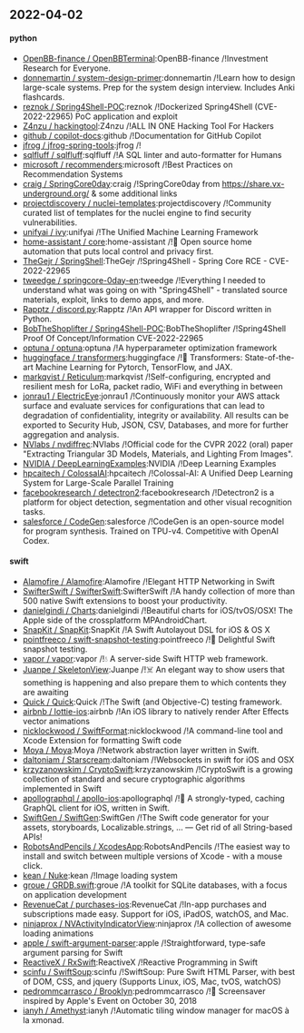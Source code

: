 ## 2022-04-02

#### python
* [OpenBB-finance / OpenBBTerminal](https://github.com/OpenBB-finance/OpenBBTerminal):OpenBB-finance /!Investment Research for Everyone.
* [donnemartin / system-design-primer](https://github.com/donnemartin/system-design-primer):donnemartin /!Learn how to design large-scale systems. Prep for the system design interview. Includes Anki flashcards.
* [reznok / Spring4Shell-POC](https://github.com/reznok/Spring4Shell-POC):reznok /!Dockerized Spring4Shell (CVE-2022-22965) PoC application and exploit
* [Z4nzu / hackingtool](https://github.com/Z4nzu/hackingtool):Z4nzu /!ALL IN ONE Hacking Tool For Hackers
* [github / copilot-docs](https://github.com/github/copilot-docs):github /!Documentation for GitHub Copilot
* [jfrog / jfrog-spring-tools](https://github.com/jfrog/jfrog-spring-tools):jfrog /!
* [sqlfluff / sqlfluff](https://github.com/sqlfluff/sqlfluff):sqlfluff /!A SQL linter and auto-formatter for Humans
* [microsoft / recommenders](https://github.com/microsoft/recommenders):microsoft /!Best Practices on Recommendation Systems
* [craig / SpringCore0day](https://github.com/craig/SpringCore0day):craig /!SpringCore0day from https://share.vx-underground.org/ & some additional links
* [projectdiscovery / nuclei-templates](https://github.com/projectdiscovery/nuclei-templates):projectdiscovery /!Community curated list of templates for the nuclei engine to find security vulnerabilities.
* [unifyai / ivy](https://github.com/unifyai/ivy):unifyai /!The Unified Machine Learning Framework
* [home-assistant / core](https://github.com/home-assistant/core):home-assistant /!🏡
Open source home automation that puts local control and privacy first.
* [TheGejr / SpringShell](https://github.com/TheGejr/SpringShell):TheGejr /!Spring4Shell - Spring Core RCE - CVE-2022-22965
* [tweedge / springcore-0day-en](https://github.com/tweedge/springcore-0day-en):tweedge /!Everything I needed to understand what was going on with "Spring4Shell" - translated source materials, exploit, links to demo apps, and more.
* [Rapptz / discord.py](https://github.com/Rapptz/discord.py):Rapptz /!An API wrapper for Discord written in Python.
* [BobTheShoplifter / Spring4Shell-POC](https://github.com/BobTheShoplifter/Spring4Shell-POC):BobTheShoplifter /!Spring4Shell Proof Of Concept/Information CVE-2022-22965
* [optuna / optuna](https://github.com/optuna/optuna):optuna /!A hyperparameter optimization framework
* [huggingface / transformers](https://github.com/huggingface/transformers):huggingface /!🤗
Transformers: State-of-the-art Machine Learning for Pytorch, TensorFlow, and JAX.
* [markqvist / Reticulum](https://github.com/markqvist/Reticulum):markqvist /!Self-configuring, encrypted and resilient mesh for LoRa, packet radio, WiFi and everything in between
* [jonrau1 / ElectricEye](https://github.com/jonrau1/ElectricEye):jonrau1 /!Continuously monitor your AWS attack surface and evaluate services for configurations that can lead to degradation of confidentiality, integrity or availability. All results can be exported to Security Hub, JSON, CSV, Databases, and more for further aggregation and analysis.
* [NVlabs / nvdiffrec](https://github.com/NVlabs/nvdiffrec):NVlabs /!Official code for the CVPR 2022 (oral) paper "Extracting Triangular 3D Models, Materials, and Lighting From Images".
* [NVIDIA / DeepLearningExamples](https://github.com/NVIDIA/DeepLearningExamples):NVIDIA /!Deep Learning Examples
* [hpcaitech / ColossalAI](https://github.com/hpcaitech/ColossalAI):hpcaitech /!Colossal-AI: A Unified Deep Learning System for Large-Scale Parallel Training
* [facebookresearch / detectron2](https://github.com/facebookresearch/detectron2):facebookresearch /!Detectron2 is a platform for object detection, segmentation and other visual recognition tasks.
* [salesforce / CodeGen](https://github.com/salesforce/CodeGen):salesforce /!CodeGen is an open-source model for program synthesis. Trained on TPU-v4. Competitive with OpenAI Codex.

#### swift
* [Alamofire / Alamofire](https://github.com/Alamofire/Alamofire):Alamofire /!Elegant HTTP Networking in Swift
* [SwifterSwift / SwifterSwift](https://github.com/SwifterSwift/SwifterSwift):SwifterSwift /!A handy collection of more than 500 native Swift extensions to boost your productivity.
* [danielgindi / Charts](https://github.com/danielgindi/Charts):danielgindi /!Beautiful charts for iOS/tvOS/OSX! The Apple side of the crossplatform MPAndroidChart.
* [SnapKit / SnapKit](https://github.com/SnapKit/SnapKit):SnapKit /!A Swift Autolayout DSL for iOS & OS X
* [pointfreeco / swift-snapshot-testing](https://github.com/pointfreeco/swift-snapshot-testing):pointfreeco /!📸
Delightful Swift snapshot testing.
* [vapor / vapor](https://github.com/vapor/vapor):vapor /!💧
A server-side Swift HTTP web framework.
* [Juanpe / SkeletonView](https://github.com/Juanpe/SkeletonView):Juanpe /!☠️
An elegant way to show users that something is happening and also prepare them to which contents they are awaiting
* [Quick / Quick](https://github.com/Quick/Quick):Quick /!The Swift (and Objective-C) testing framework.
* [airbnb / lottie-ios](https://github.com/airbnb/lottie-ios):airbnb /!An iOS library to natively render After Effects vector animations
* [nicklockwood / SwiftFormat](https://github.com/nicklockwood/SwiftFormat):nicklockwood /!A command-line tool and Xcode Extension for formatting Swift code
* [Moya / Moya](https://github.com/Moya/Moya):Moya /!Network abstraction layer written in Swift.
* [daltoniam / Starscream](https://github.com/daltoniam/Starscream):daltoniam /!Websockets in swift for iOS and OSX
* [krzyzanowskim / CryptoSwift](https://github.com/krzyzanowskim/CryptoSwift):krzyzanowskim /!CryptoSwift is a growing collection of standard and secure cryptographic algorithms implemented in Swift
* [apollographql / apollo-ios](https://github.com/apollographql/apollo-ios):apollographql /!📱
A strongly-typed, caching GraphQL client for iOS, written in Swift.
* [SwiftGen / SwiftGen](https://github.com/SwiftGen/SwiftGen):SwiftGen /!The Swift code generator for your assets, storyboards, Localizable.strings, … — Get rid of all String-based APIs!
* [RobotsAndPencils / XcodesApp](https://github.com/RobotsAndPencils/XcodesApp):RobotsAndPencils /!The easiest way to install and switch between multiple versions of Xcode - with a mouse click.
* [kean / Nuke](https://github.com/kean/Nuke):kean /!Image loading system
* [groue / GRDB.swift](https://github.com/groue/GRDB.swift):groue /!A toolkit for SQLite databases, with a focus on application development
* [RevenueCat / purchases-ios](https://github.com/RevenueCat/purchases-ios):RevenueCat /!In-app purchases and subscriptions made easy. Support for iOS, iPadOS, watchOS, and Mac.
* [ninjaprox / NVActivityIndicatorView](https://github.com/ninjaprox/NVActivityIndicatorView):ninjaprox /!A collection of awesome loading animations
* [apple / swift-argument-parser](https://github.com/apple/swift-argument-parser):apple /!Straightforward, type-safe argument parsing for Swift
* [ReactiveX / RxSwift](https://github.com/ReactiveX/RxSwift):ReactiveX /!Reactive Programming in Swift
* [scinfu / SwiftSoup](https://github.com/scinfu/SwiftSoup):scinfu /!SwiftSoup: Pure Swift HTML Parser, with best of DOM, CSS, and jquery (Supports Linux, iOS, Mac, tvOS, watchOS)
* [pedrommcarrasco / Brooklyn](https://github.com/pedrommcarrasco/Brooklyn):pedrommcarrasco /!🍎
Screensaver inspired by Apple's Event on October 30, 2018
* [ianyh / Amethyst](https://github.com/ianyh/Amethyst):ianyh /!Automatic tiling window manager for macOS à la xmonad.
